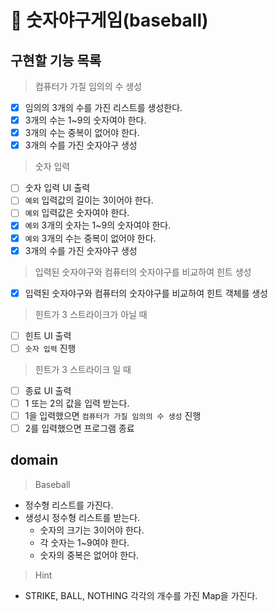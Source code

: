 # 📌 숫자야구게임(baseball)
## 구현할 기능 목록
> 컴퓨터가 가질 임의의 수 생성
- [x] 임의의 3개의 수를 가진 리스트를 생성한다.
- [x] 3개의 수는 1~9의 숫자여야 한다.
- [x] 3개의 수는 중복이 없어야 한다.
- [x] 3개의 수를 가진 숫자야구 생성

> 숫자 입력
- [ ] 숫자 입력 UI 출력
- [ ] `예외` 입력값의 길이는 3이어야 한다.
- [ ] `예외` 입력값은 숫자여야 한다.
- [x] `예외` 3개의 숫자는 1~9의 숫자여야 한다.
- [x] `예외` 3개의 수는 중복이 없어야 한다.
- [x] 3개의 수를 가진 숫자야구 생성

> 입력된 숫자야구와 컴퓨터의 숫자야구를 비교하여 힌트 생성
- [x] 입력된 숫자야구와 컴퓨터의 숫자야구를 비교하여 힌트 객체를 생성

> 힌트가 3 스트라이크가 아닐 때
- [ ] 힌트 UI 출력
- [ ] `숫자 입력` 진행

> 힌트가 3 스트라이크 일 때
- [ ] 종료 UI 출력
- [ ] 1 또는 2의 값을 입력 받는다.
- [ ] 1을 입력했으면 `컴퓨터가 가질 임의의 수 생성` 진행
- [ ] 2를 입력했으면 프로그램 종료

## domain
> Baseball
- 정수형 리스트를 가진다.
- 생성시 정수형 리스트를 받는다.
  - 숫자의 크기는 3이어야 한다.
  - 각 숫자는 1~9여야 한다.
  - 숫자의 중복은 없어야 한다.

> Hint
- STRIKE, BALL, NOTHING 각각의 개수를 가진 Map을 가진다.
